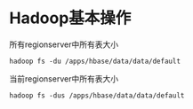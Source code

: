 # Hadoop基本操作

所有regionserver中所有表大小

    hadoop fs -du /apps/hbase/data/data/default

当前regionserver中所有表大小

    hadoop fs -dus /apps/hbase/data/data/default